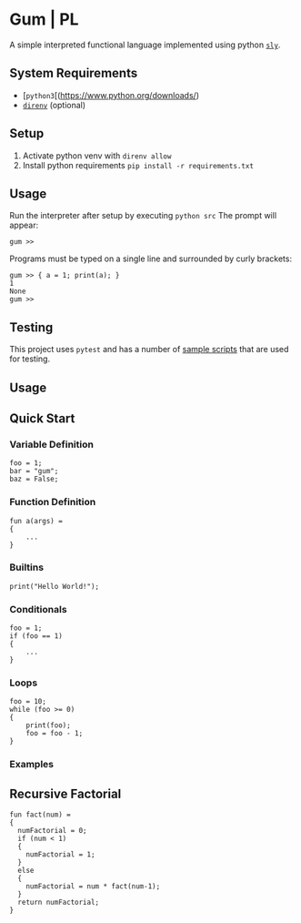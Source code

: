 # Gum | PL
A simple interpreted functional language implemented using python [`sly`](https://github.com/dabeaz/sly).

## System Requirements
- [`python3`[(https://www.python.org/downloads/)
- [`direnv`](https://direnv.net/) (optional)

## Setup
1. Activate python venv with `direnv allow` 
2. Install python requirements `pip install -r requirements.txt` 

## Usage
Run the interpreter after setup by executing `python src`
The prompt will appear:
```
gum >>
```
Programs must be typed on a single line and surrounded by curly brackets:
```
gum >> { a = 1; print(a); }
1
None
gum >>
```

## Testing
This project uses `pytest` and has a number of [sample scripts](tests/test_data) that are used for testing.

## Usage

## Quick Start
### Variable Definition
```
foo = 1;
bar = "gum";
baz = False;
```
### Function Definition
```
fun a(args) =
{
    ...
}
```
### Builtins
```
print("Hello World!");
```
### Conditionals
```
foo = 1;
if (foo == 1) 
{
    ...
}
```
### Loops
```
foo = 10;
while (foo >= 0) 
{
    print(foo);
    foo = foo - 1;
}
```

### Examples
## Recursive Factorial
```
fun fact(num) = 
{
  numFactorial = 0;
  if (num < 1)
  {
    numFactorial = 1;
  }
  else
  {
    numFactorial = num * fact(num-1);
  }
  return numFactorial;
}
```

